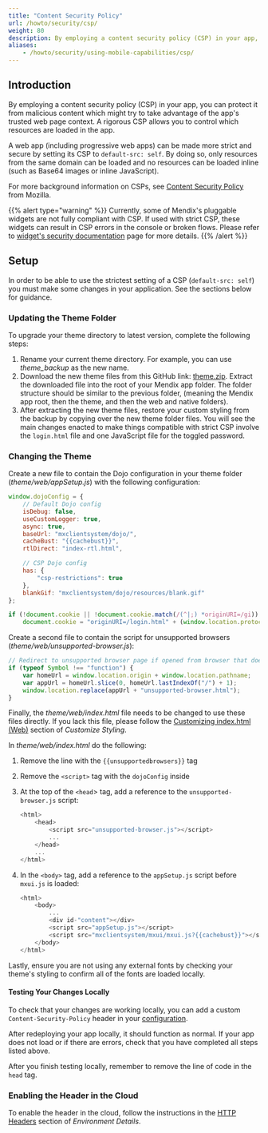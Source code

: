 ```yaml
---
title: "Content Security Policy"
url: /howto/security/csp/
weight: 80
description: By employing a content security policy (CSP) in your app, you can protect it from malicious content which might try to take advantage of the app's trusted web page context.
aliases:
    - /howto/security/using-mobile-capabilities/csp/
---
```


## Introduction

By employing a content security policy (CSP) in your app, you can protect it from malicious content which might try to take advantage of the app's trusted web page context. A rigorous CSP allows you to control which resources are loaded in the app.

A web app (including progressive web apps) can be made more strict and secure by setting its CSP to `default-src: self`. By doing so, only resources from the same domain can be loaded and no resources can be loaded inline (such as Base64 images or inline JavaScript).

For more background information on CSPs, see [Content Security Policy](https://developer.mozilla.org/en-US/docs/Web/HTTP/CSP) from Mozilla.

{{% alert type="warning" %}}
Currently, some of Mendix's pluggable widgets are not fully compliant with CSP. If used with strict CSP, these widgets can result in CSP errors in the console or broken flows. Please refer to [widget's security documentation](/appstore/widgets/security/content-security-policy/) page for more details.
{{% /alert %}}

## Setup

In order to be able to use the strictest setting of a CSP (`default-src: self`) you must make some changes in your application. See the sections below for guidance.

### Updating the Theme Folder

To upgrade your theme directory to latest version, complete the following steps:

1. Rename your current theme directory. For example, you can use *theme_backup* as the new name.
1. Download the new theme files from this GitHub link: [theme.zip](https://github.com/mendix/atlas/releases/download/atlasui-theme-files-2024-01-25/atlasui-theme-files.zip). Extract the downloaded file into the root of your Mendix app folder. The folder structure should be similar to the previous folder, (meaning the Mendix app root, then the theme, and then the web and native folders).
1. After extracting the new theme files, restore your custom styling from the backup by copying over the new theme folder files. You will see the main changes enacted to make things compatible with strict CSP involve the `login.html` file and one JavaScript file for the toggled password.

### Changing the Theme

Create a new file to contain the Dojo configuration in your theme folder (*theme/web/appSetup.js*) with the following configuration:

```js
window.dojoConfig = {
    // Default Dojo config
	isDebug: false,
	useCustomLogger: true,
	async: true,
	baseUrl: "mxclientsystem/dojo/",
	cacheBust: "{{cachebust}}",
	rtlDirect: "index-rtl.html",

    // CSP Dojo config
	has: {
        "csp-restrictions": true
    },
	blankGif: "mxclientsystem/dojo/resources/blank.gif"
};

if (!document.cookie || !document.cookie.match(/(^|;) *originURI=/gi))
	document.cookie = "originURI=/login.html" + (window.location.protocol === "https:" ? ";SameSite=None;Secure" : "");
```

Create a second file to contain the script for unsupported browsers (*theme/web/unsupported-browser.js*):

```js
// Redirect to unsupported browser page if opened from browser that doesn't support Symbols
if (typeof Symbol !== "function") {
    var homeUrl = window.location.origin + window.location.pathname;
    var appUrl = homeUrl.slice(0, homeUrl.lastIndexOf("/") + 1);
    window.location.replace(appUrl + "unsupported-browser.html");
}
```

Finally, the *theme/web/index.html* file needs to be changed to use these files directly. If you lack this file, please follow the [Customizing index.html (Web)](/howto/front-end/customize-styling-new/#custom-web) section of *Customize Styling*.

In *theme/web/index.html* do the following:

1. Remove the line with the `{{unsupportedbrowsers}}` tag
1. Remove the `<script>` tag with the `dojoConfig` inside
1. At the top of the `<head`> tag, add a reference to the `unsupported-browser.js` script:

    ```js
    <html>
        <head>
            <script src="unsupported-browser.js"></script>
            ...
        </head>
        ...
    </html>
    ```

1. In the `<body>` tag, add a reference to the `appSetup.js` script before `mxui.js` is loaded:

    ```js
    <html>
        <body>
            ...
            <div id-"content"></div>
            <script src="appSetup.js"></script>
            <script src="mxclientsystem/mxui/mxui.js?{{cachebust}}"></script>
        </body>
    </html>
    ```

Lastly, ensure you are not using any external fonts by checking your theme's styling to confirm all of the fonts are loaded locally.

#### Testing Your Changes Locally

To check that your changes are working locally, you can add a custom `Content-Security-Policy` header in your [configuration](/refguide10/configuration/#headers).

After redeploying your app locally, it should function as normal. If your app does not load or if there are errors, check that you have completed all steps listed above.

After you finish testing locally, remember to remove the line of code in the `head` tag.

### Enabling the Header in the Cloud

To enable the header in the cloud, follow the instructions in the [HTTP Headers](/developerportal/deploy/environments-details/#http-headers) section of *Environment Details*.
